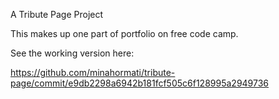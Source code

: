 A Tribute Page Project

This makes up one part of portfolio on free code camp.

See the working version here:

https://github.com/minahormati/tribute-page/commit/e9db2298a6942b181fcf505c6f128995a2949736
